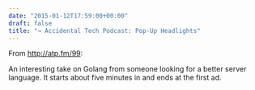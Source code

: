 ```yaml
---
date: "2015-01-12T17:59:00+00:00"
draft: false
title: "→ Accidental Tech Podcast: Pop-Up Headlights"
---
```

From http://atp.fm/99:

An interesting take on Golang from someone looking for a better server language. It starts about five minutes in and ends at the first ad.
